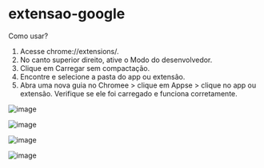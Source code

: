 # extensao-google

Como usar?
1. Acesse chrome://extensions/.
2. No canto superior direito, ative o Modo do desenvolvedor.
3. Clique em Carregar sem compactação.
4. Encontre e selecione a pasta do app ou extensão.
5. Abra uma nova guia no Chromee > clique em Appse > clique no app ou extensão. Verifique se ele foi carregado e funciona corretamente.

![image](https://user-images.githubusercontent.com/67348179/214966287-4137ca48-3fb3-4e96-98ba-7751a6f8b9e7.png)

![image](https://user-images.githubusercontent.com/67348179/214966345-c14ad76f-a377-4e7e-b0a7-67baee425598.png)

![image](https://user-images.githubusercontent.com/67348179/214966407-a62e1400-d84b-4b6a-ba30-a00604bef916.png)

![image](https://user-images.githubusercontent.com/67348179/214966521-22a923a1-d4f7-4e7d-91dd-b5daf0868f30.png)
